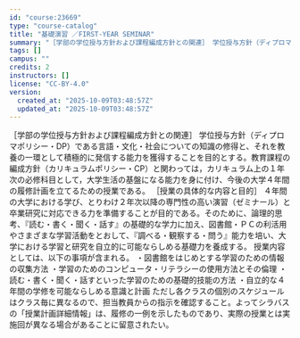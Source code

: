 ```yaml
---
id: "course:23669"
type: "course-catalog"
title: "基礎演習 ／FIRST-YEAR SEMINAR"
summary: "［学部の学位授与方針および課程編成方針との関連］ 学位授与方針（ディプロマポリシー・DP）である言語・文化・社会についての知識の修得と、それを教養の一環として積極的に発信する能力を獲得することを目的とする。教育課程の編成方針（カリキュラムポ…"
tags: []
campus: ""
credits: 2
instructors: []
license: "CC-BY-4.0"
version:
  created_at: "2025-10-09T03:48:57Z"
  updated_at: "2025-10-09T03:48:57Z"
---
```

［学部の学位授与方針および課程編成方針との関連］ 学位授与方針（ディプロマポリシー・DP）である言語・文化・社会についての知識の修得と、それを教養の一環として積極的に発信する能力を獲得することを目的とする。教育課程の編成方針（カリキュラムポリシー・CP）と関わっては，カリキュラム上の１年次の必修科目として，大学生活の基盤になる能力を身に付け、今後の大学４年間の履修計画を立てるための授業である。 ［授業の具体的な内容と目的］ ４年間の大学における学び、とりわけ２年次以降の専門性の高い演習（ゼミナール）と卒業研究に対応できる力を準備することが目的である。そのために、論理的思考、『読む・書く・聞く・話す』の基礎的な学力に加え、図書館・ＰＣの利活用やさまざまな学習活動をとおして、『調べる・観察する・問う』能力を培い、大学における学習と研究を自立的に可能ならしめる基礎力を養成する。 授業内容としては、以下の事項が含まれる。 ・図書館をはじめとする学習のための情報の収集方法 ・学習のためのコンピュータ・リテラシーの使用方法とその倫理 ・読む・書く・聞く・話すといった学習のための基礎的技能の方法 ・自立的な４年間の学修を可能ならしめる意識と計画 ただし各クラスの個別のスケジュールはクラス毎に異なるので、担当教員からの指示を確認すること。よってシラバスの「授業計画詳細情報」は、履修の一例を示したものであり、実際の授業とは実施回が異なる場合があることに留意されたい。
